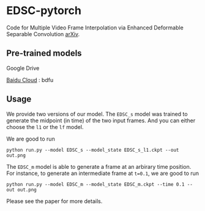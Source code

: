 # EDSC-pytorch
Code for Multiple Video Frame Interpolation via Enhanced Deformable Separable Convolution [arXiv](https://arxiv.org/abs/2006.08070).

Pre-trained models
---
Google Drive

[Baidu Cloud](https://pan.baidu.com/s/1kC7dEN2ZsMS7IdOLXVuDGQ) : bdfu

Usage
---
We provide two versions of our model. The `EDSC_s` model was trained to generate the midpoint (in time) of the two input frames. And you can either choose the `l1` or the `lf` model.

We are good to run

```
python run.py --model EDSC_s --model_state EDSC_s_l1.ckpt --out out.png
```

The `EDSC_m` model is able to generate a frame at an arbirary time position. For instance, to generate an intermediate frame at `t=0.1`, we are good to run

```
python run.py --model EDSC_m --model_state EDSC_m.ckpt --time 0.1 --out out.png
```

Please see the paper for more details.
